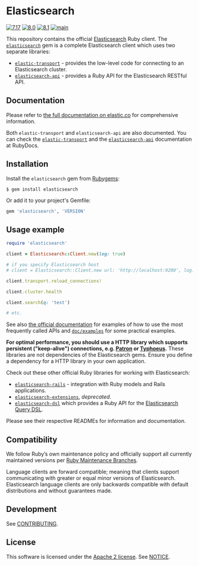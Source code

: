 # Elasticsearch
[![7.17](https://github.com/elastic/elasticsearch-ruby/actions/workflows/7.17.yml/badge.svg?branch=7.17)](https://github.com/elastic/elasticsearch-ruby/actions/workflows/7.17.yml) [![8.0](https://github.com/elastic/elasticsearch-ruby/actions/workflows/8.0.yml/badge.svg?branch=8.0)](https://github.com/elastic/elasticsearch-ruby/actions/workflows/8.0.yml) [![8.1](https://github.com/elastic/elasticsearch-ruby/actions/workflows/8.1.yml/badge.svg?branch=8.1)](https://github.com/elastic/elasticsearch-ruby/actions/workflows/8.1.yml) [![main](https://github.com/elastic/elasticsearch-ruby/actions/workflows/main.yml/badge.svg)](https://github.com/elastic/elasticsearch-ruby/actions/workflows/main.yml)

This repository contains the official [Elasticsearch](https://www.elastic.co/products/elasticsearch) Ruby client. The [`elasticsearch`](https://github.com/elasticsearch/elasticsearch-ruby/tree/main/elasticsearch) gem is a complete Elasticsearch client which uses two separate libraries:

* [`elastic-transport`](https://github.com/elastic/elastic-transport-ruby) - provides the low-level code for connecting to an Elasticsearch cluster.
* [`elasticsearch-api`](https://github.com/elasticsearch/elasticsearch-ruby/tree/main/elasticsearch-api) - provides a Ruby API for the Elasticsearch RESTful API.

## Documentation

Please refer to [the full documentation on elastic.co](https://www.elastic.co/guide/en/elasticsearch/client/ruby-api/current/index.html) for comprehensive information.

Both `elastic-transport` and `elasticsearch-api` are also documented. You can check the [`elastic-transport`](https://rubydoc.info/github/elastic/elastic-transport-ruby/) and the [`elasticsearch-api`](http://rubydoc.info/gems/elasticsearch-api) documentation at RubyDocs.

## Installation

Install the `elasticsearch` gem from [Rubygems](https://rubygems.org/gems/elasticsearch):

```
$ gem install elasticsearch
```

Or add it to your project's Gemfile:

```ruby
gem 'elasticsearch', 'VERSION'
```

## Usage example

```ruby
require 'elasticsearch'

client = Elasticsearch::Client.new(log: true)

# if you specify Elasticsearch host
# client = Elasticsearch::Client.new url: 'http://localhost:9200', log: true

client.transport.reload_connections!

client.cluster.health

client.search(q: 'test')

# etc.
```

See also [the official documentation](https://www.elastic.co/guide/en/elasticsearch/client/ruby-api/current/examples.html) for examples of how to use the most frequently called APIs and [`doc/examples`](https://github.com/elastic/elasticsearch-ruby/blob/main/docs/examples/) for some practical examples.

**For optimal performance, you should use a HTTP library which supports persistent ("keep-alive") connections, e.g. [Patron](https://github.com/toland/patron) or [Typhoeus](https://github.com/typhoeus/typhoeus).** These libraries are not dependencies of the Elasticsearch gems. Ensure you define a dependency for a HTTP library in your own application.

Check out these other official Ruby libraries for working with Elasticsearch:

* [`elasticsearch-rails`](https://github.com/elasticsearch/elasticsearch-rails) - integration with Ruby models and Rails applications.
* [`elasticsearch-extensions`](https://github.com/elastic/elasticsearch-ruby/tree/7.17/elasticsearch-extensions), *deprecated*.
* [`elasticsearch-dsl`](https://github.com/elastic/elasticsearch-dsl-ruby) which provides a Ruby API for the [Elasticsearch Query DSL](https://www.elastic.co/guide/en/elasticsearch/reference/current/query-dsl.html).

Please see their respective READMEs for information and documentation.

## Compatibility

We follow Ruby’s own maintenance policy and officially support all currently maintained versions per [Ruby Maintenance Branches](https://www.ruby-lang.org/en/downloads/branches/).

Language clients are forward compatible; meaning that clients support communicating with greater or equal minor versions of Elasticsearch. Elasticsearch language clients are only backwards compatible with default distributions and without guarantees made.

## Development

See [CONTRIBUTING](https://github.com/elastic/elasticsearch-ruby/blob/main/CONTRIBUTING.md).

## License

This software is licensed under the [Apache 2 license](./LICENSE). See [NOTICE](./NOTICE).
